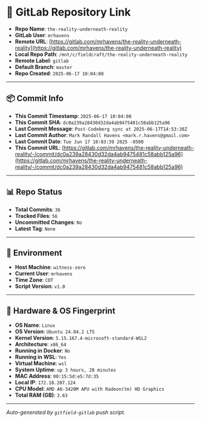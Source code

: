 # 🔗 GitLab Repository Link

- **Repo Name**: `the-reality-underneath-reality`
- **GitLab User**: `mrhavens`
- **Remote URL**: [https://gitlab.com/mrhavens/the-reality-underneath-reality](https://gitlab.com/mrhavens/the-reality-underneath-reality)
- **Local Repo Path**: `/mnt/c/fieldcraft/the-reality-underneath-reality`
- **Remote Label**: `gitlab`
- **Default Branch**: `master`
- **Repo Created**: `2025-06-17 10:04:08`

---

## 📦 Commit Info

- **This Commit Timestamp**: `2025-06-17 10:04:08`
- **This Commit SHA**: `dc0a239a28430d32da4ab9475481c58abb125a96`
- **Last Commit Message**: `Post-Codeberg sync at 2025-06-17T14:53:38Z`
- **Last Commit Author**: `Mark Randall Havens <mark.r.havens@gmail.com>`
- **Last Commit Date**: `Tue Jun 17 10:03:39 2025 -0500`
- **This Commit URL**: [https://gitlab.com/mrhavens/the-reality-underneath-reality/-/commit/dc0a239a28430d32da4ab9475481c58abb125a96](https://gitlab.com/mrhavens/the-reality-underneath-reality/-/commit/dc0a239a28430d32da4ab9475481c58abb125a96)

---

## 📊 Repo Status

- **Total Commits**: `36`
- **Tracked Files**: `56`
- **Uncommitted Changes**: `No`
- **Latest Tag**: `None`

---

## 🧽 Environment

- **Host Machine**: `witness-zero`
- **Current User**: `mrhavens`
- **Time Zone**: `CDT`
- **Script Version**: `v1.0`

---

## 🧬 Hardware & OS Fingerprint

- **OS Name**: `Linux`
- **OS Version**: `Ubuntu 24.04.2 LTS`
- **Kernel Version**: `5.15.167.4-microsoft-standard-WSL2`
- **Architecture**: `x86_64`
- **Running in Docker**: `No`
- **Running in WSL**: `Yes`
- **Virtual Machine**: `wsl`
- **System Uptime**: `up 3 hours, 28 minutes`
- **MAC Address**: `00:15:5d:e5:7d:35`
- **Local IP**: `172.18.207.124`
- **CPU Model**: `AMD A6-3420M APU with Radeon(tm) HD Graphics`
- **Total RAM (GB)**: `3.63`

---

_Auto-generated by `gitfield-gitlab` push script._
